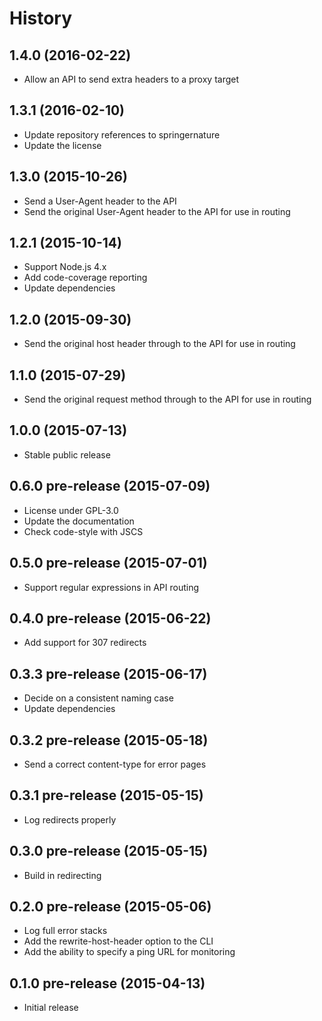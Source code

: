 
# History

## 1.4.0 (2016-02-22)

  * Allow an API to send extra headers to a proxy target

## 1.3.1 (2016-02-10)

  * Update repository references to springernature
  * Update the license

## 1.3.0 (2015-10-26)

  * Send a User-Agent header to the API
  * Send the original User-Agent header to the API for use in routing

## 1.2.1 (2015-10-14)

  * Support Node.js 4.x
  * Add code-coverage reporting
  * Update dependencies

## 1.2.0 (2015-09-30)

  * Send the original host header through to the API for use in routing

## 1.1.0 (2015-07-29)

  * Send the original request method through to the API for use in routing

## 1.0.0 (2015-07-13)

  * Stable public release

## 0.6.0 pre-release (2015-07-09)

  * License under GPL-3.0
  * Update the documentation
  * Check code-style with JSCS

## 0.5.0 pre-release (2015-07-01)

  * Support regular expressions in API routing

## 0.4.0 pre-release (2015-06-22)

  * Add support for 307 redirects

## 0.3.3 pre-release (2015-06-17)

  * Decide on a consistent naming case
  * Update dependencies

## 0.3.2 pre-release (2015-05-18)

  * Send a correct content-type for error pages

## 0.3.1 pre-release (2015-05-15)

  * Log redirects properly

## 0.3.0 pre-release (2015-05-15)

  * Build in redirecting

## 0.2.0 pre-release (2015-05-06)

  * Log full error stacks
  * Add the rewrite-host-header option to the CLI
  * Add the ability to specify a ping URL for monitoring

## 0.1.0 pre-release (2015-04-13)

  * Initial release
